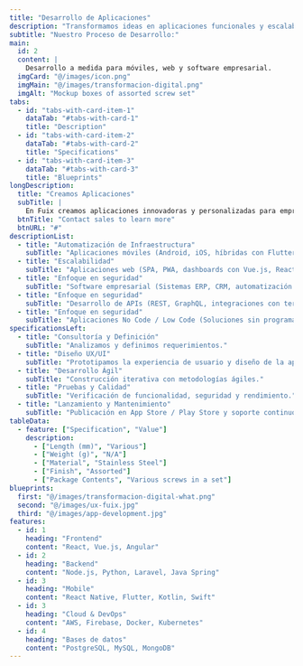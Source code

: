 ```yaml
---
title: "Desarrollo de Aplicaciones"
description: "Transformamos ideas en aplicaciones funcionales y escalables."
subtitle: "Nuestro Proceso de Desarrollo:"
main:
  id: 2
  content: |
    Desarrollo a medida para móviles, web y software empresarial.
  imgCard: "@/images/icon.png"
  imgMain: "@/images/transformacion-digital.png"
  imgAlt: "Mockup boxes of assorted screw set"
tabs:
  - id: "tabs-with-card-item-1"
    dataTab: "#tabs-with-card-1"
    title: "Description"
  - id: "tabs-with-card-item-2"
    dataTab: "#tabs-with-card-2"
    title: "Specifications"
  - id: "tabs-with-card-item-3"
    dataTab: "#tabs-with-card-3"
    title: "Blueprints"
longDescription:
  title: "Creamos Aplicaciones"
  subTitle: |
    En Fuix creamos aplicaciones innovadoras y personalizadas para empresas y startups. Utilizamos metodologías ágiles y las tecnologías más modernas para garantizar productos de alto rendimiento.
  btnTitle: "Contact sales to learn more"
  btnURL: "#"
descriptionList:
  - title: "Automatización de Infraestructura"
    subTitle: "Aplicaciones móviles (Android, iOS, híbridas con Flutter o React Native)"
  - title: "Escalabilidad"
    subTitle: "Aplicaciones web (SPA, PWA, dashboards con Vue.js, React, Angular)"
  - title: "Enfoque en seguridad"
    subTitle: "Software empresarial (Sistemas ERP, CRM, automatización de procesos)"
  - title: "Enfoque en seguridad"
    subTitle: "Desarrollo de APIs (REST, GraphQL, integraciones con terceros)"
  - title: "Enfoque en seguridad"
    subTitle: "Aplicaciones No Code / Low Code (Soluciones sin programación avanzada)"
specificationsLeft:
  - title: "Consultoría y Definición"
    subTitle: "Analizamos y definimos requerimientos."
  - title: "Diseño UX/UI"
    subTitle: "Prototipamos la experiencia de usuario y diseño de la app."
  - title: "Desarrollo Ágil"
    subTitle: "Construcción iterativa con metodologías ágiles."
  - title: "Pruebas y Calidad"
    subTitle: "Verificación de funcionalidad, seguridad y rendimiento."
  - title: "Lanzamiento y Mantenimiento"
    subTitle: "Publicación en App Store / Play Store y soporte continuo."
tableData:
  - feature: ["Specification", "Value"]
    description:
      - ["Length (mm)", "Various"]
      - ["Weight (g)", "N/A"]
      - ["Material", "Stainless Steel"]
      - ["Finish", "Assorted"]
      - ["Package Contents", "Various screws in a set"]
blueprints:
  first: "@/images/transformacion-digital-what.png"
  second: "@/images/ux-fuix.jpg"
  third: "@/images/app-development.jpg"
features:
  - id: 1
    heading: "Frontend"
    content: "React, Vue.js, Angular"
  - id: 2
    heading: "Backend"
    content: "Node.js, Python, Laravel, Java Spring"
  - id: 3
    heading: "Mobile"
    content: "React Native, Flutter, Kotlin, Swift"
  - id: 3
    heading: "Cloud & DevOps"
    content: "AWS, Firebase, Docker, Kubernetes"
  - id: 4
    heading: "Bases de datos"
    content: "PostgreSQL, MySQL, MongoDB"
---
```

